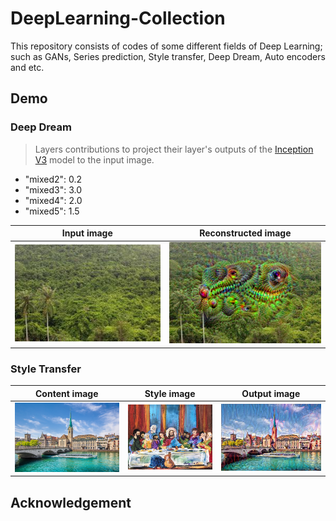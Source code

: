 # DeepLearning-Collection  
This repository consists of codes of some different fields of Deep Learning; such as GANs, Series prediction, Style transfer, Deep Dream, Auto encoders and etc.  





## Demo  
### Deep Dream
> Layers contributions to project their layer's outputs of the [Inception V3](https://arxiv.org/abs/1512.00567) model to the input image.
- "mixed2": 0.2
- "mixed3": 3.0
- "mixed4": 2.0
- "mixed5": 1.5

Input image| Reconstructed image
:--------------:|:------------------:
![](DeepDream/jungle.jpeg) |![](DeepDream/result.png) 
### Style Transfer
Content image| Style image| Output image
:--------------:|:--------------:|:--------------:
![](StyleTransfer/content.png) |![](StyleTransfer/style.jpg) | ![](StyleTransfer/Output.jpg)









## Acknowledgement
